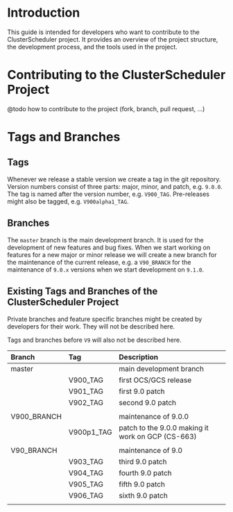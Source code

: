 # Introduction

This guide is intended for developers who want to contribute to the ClusterScheduler project. It provides an overview of the project structure, the development process, and the tools used in the project.

# Contributing to the ClusterScheduler Project

@todo how to contribute to the project (fork, branch, pull request, ...)

# Tags and Branches

## Tags

Whenever we release a stable version we create a tag in the git repository. Version numbers consist of three parts: major, minor, and patch, e.g. `9.0.0`. The tag is named after the version number, e.g. `V900_TAG`. Pre-releases might also be tagged, e.g. `V900alpha1_TAG`.

## Branches

The `master` branch is the main development branch. It is used for the development of new features and bug fixes. When we start working on features for a new major or minor release we will create a new branch for the maintenance of the current release, e.g. a `V90_BRANCH` for the maintenance of `9.0.x` versions when we start development on `9.1.0`.

## Existing Tags and Branches of the ClusterScheduler Project

Private branches and feature specific branches might be created by developers for their work.
They will not be described here.

Tags and branches before `V9` will also not be described here.

| Branch       | Tag         | Description                                       |  
|:-------------|:------------|:--------------------------------------------------|
| master       |             | main development branch                           |  
|              | V900\_TAG   | first OCS/GCS release                             |  
|              | V901\_TAG   | first 9.0 patch                                   |
|              | V902\_TAG   | second 9.0 patch                                  |
|              |             |                                                   |
| V900\_BRANCH |             | maintenance of 9.0.0                              |
|              | V900p1\_TAG | patch to the 9.0.0 making it work on GCP (CS-663) |
|              |             |                                                   |
| V90\_BRANCH  |             | maintenance of 9.0                                |
|              | V903\_TAG   | third 9.0 patch                                   |
|              | V904\_TAG   | fourth 9.0 patch                                  |
|              | V905\_TAG   | fifth 9.0 patch                                   |
|              | V906\_TAG   | sixth 9.0 patch                                   |
|              |             |                                                   |

[//]: # (Each file has to end with two emty lines)
